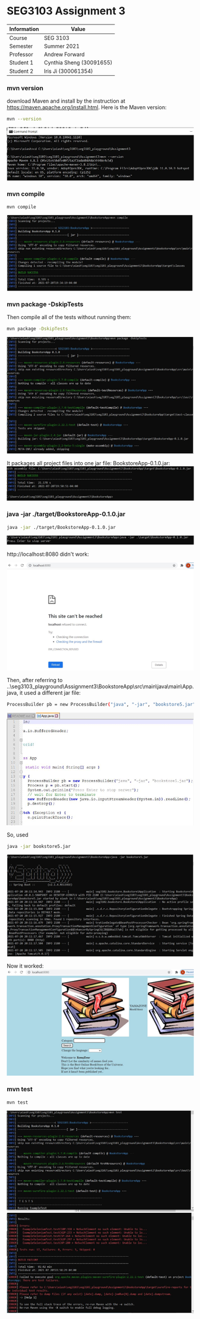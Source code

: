 # SEG3103 Assignment 3

| Information | Value |
| --- | --- |
| Course | SEG 3103 |
| Semester | Summer 2021 |
| Professor | Andrew Forward |
| Student 1 | Cynthia Sheng (30091655) |
| Student 2 | Iris Ji (300061354) |

### mvn version
download Maven and install by the instruction at https://maven.apache.org/install.html. Here is the Maven version:
```bash
mvn --version
```
![maven](assets/mv.JPG)

### mvn compile
```bash
mvn compile
```
![maven](assets/mc.JPG)

### mvn package -DskipTests
Then compile all of the tests without running them:
```bash
mvn package -DskipTests
```
![maven](assets/test1.JPG)

It packages all project files into one jar file: BookstoreApp-0.1.0.jar:
![maven](assets/test2.JPG)

### java -jar ./target/BookstoreApp-0.1.0.jar
```bash
java -jar ./target/BookstoreApp-0.1.0.jar
```
![maven](assets/jar1.JPG)

http://localhost:8080 didn't work:

![maven](assets/localhost1.JPG)

Then, after referring to ..\seg3103_playground\Assignment3\BookstoreApp\src\main\java\main\App.java, it used a different jar file:
```bash
ProcessBuilder pb = new ProcessBuilder("java", "-jar", "bookstore5.jar");
```
![maven](assets/jar2.JPG)

So, used 
```bash
java -jar bookstore5.jar
```
![maven](assets/jar3.JPG)

Now it worked:
![maven](assets/localhost2.JPG)


### mvn test

```bash
mvn test
```
![maven](assets/test4.JPG)
![maven](assets/test5.JPG)



